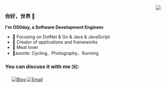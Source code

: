 <img align="right" src="https://github-readme-stats.vercel.app/api?username=OS0day&show_icons=true&icon_color=CE1D2D&text_color=718096&bg_color=ffffff&hide_title=true" />

### 你好，世界 👋
**I'm OS0day, a Software Development Engineer.**

- :orange_book: Focusing on DotNet & Go & Java & JavaScript
- :hammer: Creator of applications and frameworks
- :meat_on_bone: Meat lover
- 🤪avorite: Cycling、Photography、Running
### You can discuss it with me ✉️:

&ensp;&ensp;&ensp;[![Blog](https://img.shields.io/badge/-https://blog.os0day.cn-4B8BF5?style=flat-square&logo=Blogger&logoColor=fff)](http://blog.os0day.cn)  [![Email](https://img.shields.io/badge/-os0day@qq.com-D14836?style=flat-square&logo=Gmail&logoColor=fff)](mailto:os0day@qq.com)

